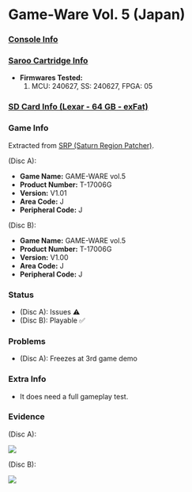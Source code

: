 # Game-Ware Vol. 5 (Japan)

### [Console Info](../../../../Info/Consoles/VA13/README.md)

### [Saroo Cartridge Info](../../../../Info/Cartridges/RetroGameParadiseStore/1.32F/README.md)

- <b>Firmwares Tested:</b>
  1. MCU: 240627, SS: 240627, FPGA: 05

### [SD Card Info (Lexar - 64 GB - exFat)](../../../../Info/SdCards/Lexar/64GB/exfat/README.md)

### Game Info

Extracted from [SRP (Saturn Region Patcher)](https://segaxtreme.net/resources/saturn-region-patcher.81/download).

(Disc A):

- <b>Game Name:</b> GAME-WARE vol.5
- <b>Product Number:</b> T-17006G
- <b>Version:</b> V1.01
- <b>Area Code:</b> J
- <b>Peripheral Code:</b> J

(Disc B):

- <b>Game Name:</b> GAME-WARE vol.5
- <b>Product Number:</b> T-17006G
- <b>Version:</b> V1.00
- <b>Area Code:</b> J
- <b>Peripheral Code:</b> J

### Status

- (Disc A): Issues :warning:
- (Disc B): Playable :white_check_mark:

### Problems

- (Disc A): Freezes at 3rd game demo

### Extra Info

- It does need a full gameplay test.

### Evidence

(Disc A):

[![](https://img.youtube.com/vi/UzlU0j4r1Aw/0.jpg)](https://www.youtube.com/watch?v=UzlU0j4r1Aw)

(Disc B):

[![](https://img.youtube.com/vi/OJ02UDaO1PU/0.jpg)](https://www.youtube.com/watch?v=OJ02UDaO1PU)
